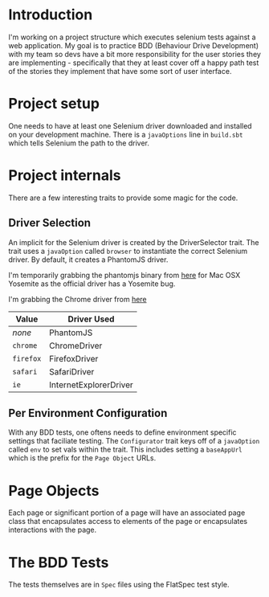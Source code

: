 # Introduction

I'm working on a project structure which executes selenium tests against a web application.  My goal is to practice BDD (Behaviour Drive Development) with my team so devs have a bit more responsibility for the user stories they are  implementing - specifically that they at least cover off a happy path test of the stories they implement that have some sort of user interface.

# Project setup

One needs to have at least one Selenium driver downloaded and installed on your development machine.  There is a `javaOptions` line in `build.sbt` which tells Selenium the path to the driver.
 
# Project internals

There are a few interesting traits to provide some magic for the code.

## Driver Selection

An implicit for the Selenium driver is created by the DriverSelector trait.  The trait uses a `javaOption` called `browser` to instantiate the correct Selenium driver.  By default, it creates a PhantomJS driver.

I'm temporarily grabbing the phantomjs binary from [here](https://github.com/eugene1g/phantomjs/releases) for Mac OSX
   Yosemite as the official driver has a Yosemite bug.
   
I'm grabbing the Chrome driver from [here](https://code.google.com/p/selenium/wiki/ChromeDriver)

| Value | Driver Used |
| ----------|------------------|
| *none* | PhantomJS |
| `chrome` | ChromeDriver |
| `firefox` | FirefoxDriver |
| `safari` | SafariDriver |
| `ie` | InternetExplorerDriver | 


## Per Environment Configuration

With any BDD tests, one oftens needs to define environment specific settings that faciliate testing.  The `Configurator` trait keys off of a `javaOption` called `env` to set vals within the trait.  This includes setting a `baseAppUrl` which is the prefix for the `Page Object` URLs. 

# Page Objects

Each page or significant portion of a page will have an associated page class that encapsulates access to elements of the page or encapsulates interactions with the page.

# The BDD Tests

The tests themselves are in `Spec` files using the FlatSpec test style.

